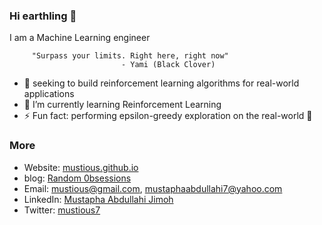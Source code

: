 ### Hi earthling 👋
I am a Machine Learning engineer 

         "Surpass your limits. Right here, right now" 
                             - Yami (Black Clover)

- 🔭 seeking to build reinforcement learning algorithms for real-world applications
- 🌱 I’m currently learning Reinforcement Learning
- ⚡ Fun fact: performing epsilon-greedy exploration on the real-world  👻
### More
+ Website: [mustious.github.io](https://mustious.github.io/)
+ blog: [Random 0bsessions](https://mustious.github.io/blog/)
+ Email: mustious@gmail.com, mustaphaabdullahi7@yahoo.com
+ LinkedIn: [Mustapha Abdullahi Jimoh](https://www.linkedin.com/in/mustaphaabdullahi/)
+ Twitter: [mustious7](https://twitter.com/mustious7)

